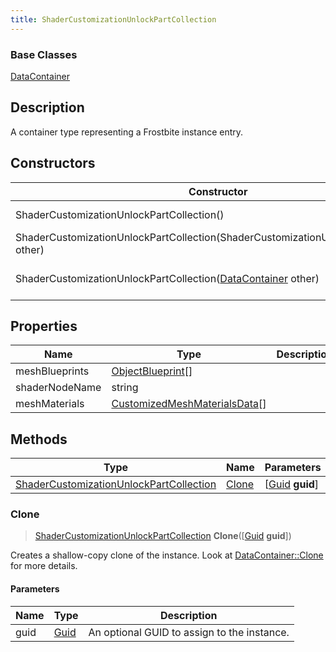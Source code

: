 ```yaml
---
title: ShaderCustomizationUnlockPartCollection
---
```

### Base Classes

[DataContainer](/vext/ref/shared/class/datacontainer)

## Description

A container type representing a Frostbite instance entry.

## Constructors

| Constructor                                                                                        | Description                                                                                                                                                           |
| -------------------------------------------------------------------------------------------------- | --------------------------------------------------------------------------------------------------------------------------------------------------------------------- |
| ShaderCustomizationUnlockPartCollection()                                                          | Create a new instance of this container type.                                                                                                                         |
| ShaderCustomizationUnlockPartCollection(ShaderCustomizationUnlockPartCollection other)             | Create a reference copy of an instance of the same type.                                                                                                              |
| ShaderCustomizationUnlockPartCollection([DataContainer](/vext/ref/shared/class/datacontainer) other) | Upcast an instance of type [DataContainer](/vext/ref/shared/class/datacontainer) to [ShaderCustomizationUnlockPartCollection](ShaderCustomizationUnlockPartCollection). |

## Properties

| Name           | Type                                                           | Description |
| -------------- | -------------------------------------------------------------- | ----------- |
| meshBlueprints | [ObjectBlueprint](ObjectBlueprint)\[\]                         |             |
| shaderNodeName | string                                                         |             |
| meshMaterials  | [CustomizedMeshMaterialsData](CustomizedMeshMaterialsData)\[\] |             |

## Methods

| Type                                                                               | Name            | Parameters                                     |
| ---------------------------------------------------------------------------------- | --------------- | ---------------------------------------------- |
| [ShaderCustomizationUnlockPartCollection](ShaderCustomizationUnlockPartCollection) | [Clone](#clone) | \[[Guid](/vext/ref/shared/class/guid) **guid**\] |

### Clone

> [ShaderCustomizationUnlockPartCollection](ShaderCustomizationUnlockPartCollection) **Clone**(\[[Guid](/vext/ref/shared/class/guid) **guid**\])

Creates a shallow-copy clone of the instance. Look at [DataContainer::Clone](/vext/ref/shared/class/datacontainer#clone) for more details.

#### Parameters

| Name | Type         | Description                                 |
| ---- | ------------ | ------------------------------------------- |
| guid | [Guid](Guid) | An optional GUID to assign to the instance. |
